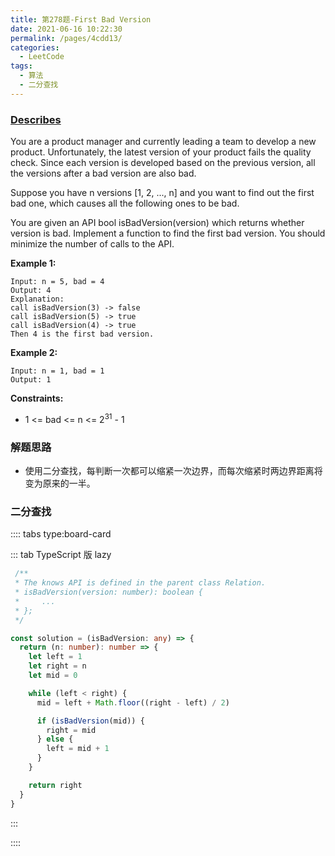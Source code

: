 ```yaml
---
title: 第278题-First Bad Version
date: 2021-06-16 10:22:30
permalink: /pages/4cdd13/
categories:
  - LeetCode
tags:
  - 算法
  - 二分查找
---
```


### [Describes](https://leetcode-cn.com/problems/first-bad-version/)

You are a product manager and currently leading a team to develop a new product. Unfortunately, the latest version of your product fails the quality check. Since each version is developed based on the previous version, all the versions after a bad version are also bad.

Suppose you have <span class="span-shadow">n</span> versions <span class="span-shadow">[1, 2, ..., n]</span> and you want to find out the first bad one, which causes all the following ones to be bad.

You are given an API <span class="span-shadow">bool isBadVersion(version)</span> which returns whether <span class="span-shadow">version</span> is bad. Implement a function to find the first bad version. You should minimize the number of calls to the API.

<!-- more -->

**Example 1:**

```
Input: n = 5, bad = 4
Output: 4
Explanation:
call isBadVersion(3) -> false
call isBadVersion(5) -> true
call isBadVersion(4) -> true
Then 4 is the first bad version.
```

**Example 2:**

```
Input: n = 1, bad = 1
Output: 1
```

**Constraints:**

- <span class="span-shadow">1 <= bad <= n <= 2<sup>31</sup> - 1</span>

### 解题思路

- 使用二分查找，每判断一次都可以缩紧一次边界，而每次缩紧时两边界距离将变为原来的一半。

### 二分查找

:::: tabs type:board-card

::: tab TypeScript 版 lazy

```TypeScript
 /**
 * The knows API is defined in the parent class Relation.
 * isBadVersion(version: number): boolean {
 *     ...
 * };
 */

const solution = (isBadVersion: any) => {
  return (n: number): number => {
    let left = 1
    let right = n
    let mid = 0

    while (left < right) {
      mid = left + Math.floor((right - left) / 2)

      if (isBadVersion(mid)) {
        right = mid
      } else {
        left = mid + 1
      }
    }

    return right
  }
}
```

:::

::::
